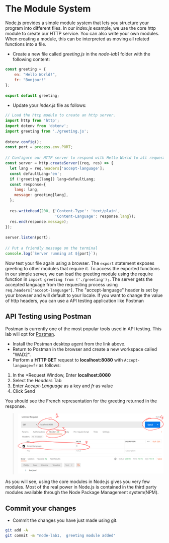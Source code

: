 # The Module System

Node.js provides a simple module system that lets you structure your program into different files. In our *index.js* example, we use the core http module to create our HTTP service. You can also write your own modules. When creating a module, this can be interpreted as moving all related functions into a file.

- Create a new file called *greeting.js* in the *node-lab1* folder with the following content:  

~~~javascript
const greeting = {
    en: "Hello World!",
    fr: "Bonjour!"
};

export default greeting;
~~~

- Update your *index.js* file as follows:

~~~javascript
// Load the http module to create an http server.
import http from 'http';
import dotenv from 'dotenv';
import greeting from './greeting.js';

dotenv.config();
const port = process.env.PORT;

// Configure our HTTP server to respond with Hello World to all requests.
const server = http.createServer((req, res) => {
  let lang = req.headers['accept-language'];
  const defaultLang='en';
  if (!greeting[lang]) lang=defaultLang;
  const response={
    lang: lang,
    message: greeting[lang],
  };

  res.writeHead(200, {'Content-Type': 'text/plain',
                      'Content-Language': response.lang});
  res.end(response.message);
});

server.listen(port);

// Put a friendly message on the terminal
console.log(`Server running at ${port}`);
~~~

Now test your file again using a browser. The ``export`` statement exposes greeting to other modules that require it. To access the exported functions in our simple server, we can load the greeting module using the require function in ``import greeting from ('./greeting');``. The server gets the accepted language from the requesting process using ``req.headers["accept-language"]``. The "accept-language" header is set by your browser and will default to your locale. If you want to change the value of http headers, you can use a API testing application like Postman

## API Testing using Postman

Postman is currently one of the most popular tools used in API testing. This lab will opt for [Postman](https://www.getpostman.com/).


- Install the Postman desktop agent from the link above.
- Return to Postman in the browser and create a new workspace called "WAD2".
- Perform a **HTTP GET** request to **localhost:8080** with ``Accept-language=fr`` as follows:  
1. In the *Request Window, Enter **localhost:8080**
2. Select the *Headers* Tab
3. Enter *Accept-Language* as a key and *fr* as value
4. Click Send

You should see the French representation for the greeting returned in the response.

> ![Greeting in French](./img/greeting_in_french.png)

As you will see, using the core modules in Node.js gives you very few modules. Most of the real power in Node.js is contained in the third party modules available through the Node Package Management system(NPM).

## Commit your changes
- Commit the changes you have just made using git.
~~~bash
git add -A
git commit -m "node-lab1,  greeting module added"
~~~
